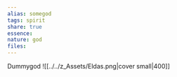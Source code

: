 ```yaml
---
alias: somegod
tags: spirit
share: true
essence: 
nature: god
files: 
---
```

Dummygod
![[../../z_Assets/Eldas.png|cover small|400]]
